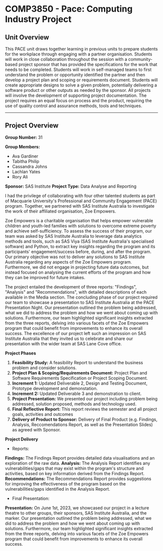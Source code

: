 # COMP3850 - Pace: Computing Industry Project

## Unit Overview

This PACE unit draws together learning in previous units to prepare students for the workplace through engaging with a partner organisation. Students will work in close collaboration throughout the session with a community-based project sponsor that has provided the specifications for the work that needs to be completed. Students will work in self-managed teams to first understand the problem or opportunity identified the partner and then develop a project plan and scoping or requirements document. Students will create appropriate designs to solve a given problem, potentially delivering a software product or other outputs as needed by the sponsor. All projects will involve the development of supporting project documentation. The project requires an equal focus on process and the product, requiring the use of quality control and assurance methods, tools and techniques.

-------
## Project Overview

**Group Number:** 31 

**Group Members:**

- Ava Gardiner
- Tabitha Philip
- Cassandra Johns
- Lachlan Yates
- Rory Ali
  
**Sponsor:** SAS Institute
**Project Type:** Data Analyse and Reporting

I had the privilege of collaborating with four other talented students as part of Macquarie University's Professional and Community Engagement (PACE) program. Together, we partnered with SAS Institute Australia to investigate the work of their affiliated organisation, Zoe Empowers.

Zoe Empowers is a charitable organisation that helps empower vulnerable children and youth-led families with solutions to overcome extreme poverty and achieve self-sufficiency. To assess the success of their program, our team was asked by SAS Institute Australia to leverage data analytics methods and tools, such as SAS Viya (SAS Institute Australia's specialised software) and Python, to extract key insights regarding the program and its participants' engagement/success before, during, and after the program. Our primary objective was not to deliver any solutions to SAS Institute Australia regarding any aspects of the Zoe Empowers program. Furthermore, we did not engage in projecting future data outcomes, but instead focused on analysing the current efforts of the program and how they can be improved for future intakes.

The project entailed the development of three reports: "Findings", "Analysis" and "Recommendations", with detailed descriptions of each available in the Media section. The concluding phase of our project required our team to showcase a presentation to SAS Institute Australia at the PACE Presentation Night. Our presentation outlined the problem being addressed, what we did to address the problem and how we went about coming up with solutions. Furthermore, our team highlighted significant insights extracted from the three reports, delving into various facets of the Zoe Empowers program that could benefit from improvements to enhance its overall success. The excellence of our project left such an impression on SAS Institute Australia that they invited us to celebrate and share our presentation with the wider team at SAS Lane Cove office.

**Project Phases**

1. **Feasibility Study:** A feasibility Report to understand the business problem and consider solutions.
2. **Project Plan & Scoping/Requirements Document:** Project Plan and Software Requirements Specification or Project Scoping Document.
3. **Increment 1:** Updated Deliverable 2, Design and Testing Document, Prototype development and demonstation.
4. **Increment 2:** Updated Deliverable 3 and demonstration to client.
5. **Project Presentation:** We presented our project including problem being addressed, solution proposed, methods and technology used. 
6. **Final Reflective Report:** This report reviews the semester and all project goals, activities and outcomes
7. **Delivery of Product to Sponsor:** Delivery of Final Product (e.g. Findings, Analysis, Reccomendations Report, as well as the Presentation Slides) as agreed with Sponsor.

**Project Delivery**

- Reports:
  
**Findings:** The Findings Report provides detailed data visualisations and an exploration of the raw data.
**Analysis:** The Analysis Report identifies any vulnerabilities/gaps that may exist within the program's structure and activities, based on key information derived from the Findings Report.
**Recommendations:** The Recommendations Report provides suggestions for improving the effectiveness of the program based on the vulnerabilities/gaps identified in the Analysis Report.
  
- Final Presentation:

**Presentation:** On June 1st, 2023, we showcased our project in a lecture theatre to other groups, their sponsors, SAS Institute Australia, and the marker. Our presentation outlined the problem being addressed, what we did to address the problem and how we went about coming up with solutions. Furthermore, our team highlighted significant insights extracted from the three reports, delving into various facets of the Zoe Empowers program that could benefit from improvements to enhance its overall success.  
